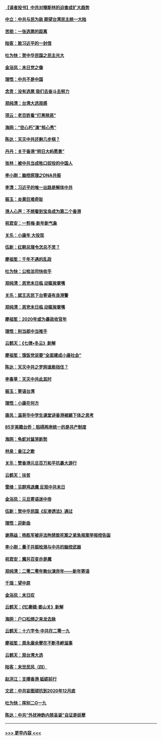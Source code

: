 #### [【读者投书】中共对穆斯林的迫害成扩大趋势](../pages/nsc993/n11791371.md?t=01150022) 
#### [中立：中共与民为敌 期望台湾民主统一大陆](../pages/nsc993/n11790392.md?t=01150022) 
#### [苦胆：一张选票的距离](../pages/nsc993/n11788914.md?t=01150022) 
#### [陆客：致习近平的一封信](../pages/nsc993/n11788867.md?t=01150022) 
#### [吐为快：贺中华民国之民主光大](../pages/nsc993/n11788618.md?t=01150022) 
#### [金浴凤：末日党之像](../pages/nsc993/n11787475.md?t=01150022) 
#### [理悟：中共不是中国](../pages/nsc993/n11787463.md?t=01150022) 
#### [念贲：没有选票  我们去奋斗去努力](../pages/nsc993/n11787398.md?t=01150022) 
#### [郑纯清：台湾大选观感](../pages/nsc993/n11786210.md?t=01150022) 
#### [项云：老百姓看“打黑除恶”](../pages/nsc993/n11785398.md?t=01150022) 
#### [海网：“空心朽”演“核心秀”](../pages/nsc993/n11783874.md?t=01150022) 
#### [陈达：天灭中共还剩几步棋？](../pages/nsc993/n11783719.md?t=01150022) 
#### [丹丹：关于香港“明日大屿愿景”](../pages/nsc993/n11783273.md?t=01150022) 
#### [张林：被中共当成牲口奴役的中国人](../pages/nsc993/n11782397.md?t=01150022) 
#### [李小刚：脑控原理之DNA共振](../pages/nsc993/n11780962.md?t=01150022) 
#### [李清：习近平的唯一出路是解体中共](../pages/nsc993/n11780866.md?t=01150022) 
#### [振玉：炎黄巨难奇耻](../pages/nsc993/n11779632.md?t=01150022) 
#### [港人心声：不想看到宝岛成为第二个香港](../pages/nsc993/n11778817.md?t=01150022) 
#### [祝君安：一剪梅‧新年新气象](../pages/nsc993/n11776340.md?t=01150022) 
#### [关乐：小康年 大役现](../pages/nsc993/n11774213.md?t=01150022) 
#### [伍新：红朝总理令怎总不灵？](../pages/nsc993/n11770813.md?t=01150022) 
#### [廖祖笙：千年不遇的乱政](../pages/nsc993/n11770373.md?t=01150022) 
#### [吐为快：公检法司快收手](../pages/nsc993/n11770359.md?t=01150022) 
#### [郑纯清：恶党末日临 动辄挨掌嘴](../pages/nsc993/n11769912.md?t=01150022) 
#### [关乐：就王志民下台寄语有良港警](../pages/nsc993/n11769903.md?t=01150022) 
#### [郑纯清：恶党末日临 动辄挨掌嘴](../pages/nsc993/n11769356.md?t=01150022) 
#### [廖祖笙：2020年或为暴政收官年](../pages/nsc993/n11768216.md?t=01150022) 
#### [理悟：别当郎中当推手](../pages/nsc993/n11768243.md?t=01150022) 
#### [云鹤天：《七律▪冬云》新解](../pages/nsc993/n11768204.md?t=01150022) 
#### [廖祖笙：饿饭党说要“全面建成小康社会”](../pages/nsc993/n11767482.md?t=01150022) 
#### [陈达：天灭中共之罗网谁能挡住？](../pages/nsc993/n11767465.md?t=01150022) 
#### [李春草：天灭中共此其时](../pages/nsc993/n11767452.md?t=01150022) 
#### [振玉：寄语台湾](../pages/nsc993/n11767432.md?t=01150022) 
#### [理悟：小康在何方](../pages/nsc993/n11767394.md?t=01150022) 
#### [唐风：温哥华中学生课堂讲香港被踢下体之思考](../pages/nsc993/n11766848.md?t=01150022) 
#### [85岁美籍台侨：阻碍两岸统一的是共产制度](../pages/nsc993/n11765043.md?t=01150022) 
#### [海网：龟蛇对鼠哭新愁](../pages/nsc993/n11764895.md?t=01150022) 
#### [林泉：香江之歌](../pages/nsc993/n11764415.md?t=01150022) 
#### [关乐：赞香港元旦百万和平抗暴大游行](../pages/nsc993/n11764382.md?t=01150022) 
#### [云鹤天：扶贫](../pages/nsc993/n11764245.md?t=01150022) 
#### [雪绮：见群鸡退鹰  反观中共末日](../pages/nsc993/n11762112.md?t=01150022) 
#### [金浴凤：元旦寄语迷中帝](../pages/nsc993/n11761788.md?t=01150022) 
#### [伍新：贺中华民国《反渗透法》通过](../pages/nsc993/n11761994.md?t=01150022) 
#### [理悟：迎新曲](../pages/nsc993/n11761152.md?t=01150022) 
#### [谢燕益：杨胜军被非法拘禁致死案之紧急报案举报控告函](../pages/nsc993/n11756134.md?t=01150022) 
#### [李小刚：量子共振检测与中共的脑控武器](../pages/nsc993/n11754518.md?t=01150022) 
#### [祝君安：魔共百变亦是魔](../pages/nsc993/n11754469.md?t=01150022) 
#### [郑纯清：二零二零年散伙演弃年——新年寄语](../pages/nsc993/n11754195.md?t=01150022) 
#### [千瑞：望中原](../pages/nsc993/n11754159.md?t=01150022) 
#### [金浴凤：末日叹](../pages/nsc993/n11752359.md?t=01150022) 
#### [云鹤天：《忆秦娥‧娄山关》新解](../pages/nsc993/n11752348.md?t=01150022) 
#### [海网：户口松绑之来龙去脉](../pages/nsc993/n11752328.md?t=01150022) 
#### [云鹤天：十六字令‧中共在二零一九](../pages/nsc993/n11752305.md?t=01150022) 
#### [廖祖笙：周永康余孽在不断寻衅滋事](../pages/nsc993/n11751013.md?t=01150022) 
#### [云鹤天：观台湾大选](../pages/nsc993/n11751007.md?t=01150022) 
#### [陆客：末世民风（四）](../pages/nsc993/n11749203.md?t=01150022) 
#### [赵洪江：支撑香港 砥砺前行](../pages/nsc993/n11748482.md?t=01150022) 
#### [文武：中共妄图顽抗到2020年12月底](../pages/nsc993/n11748446.md?t=01150022) 
#### [吐为快：挥别二O一九](../pages/nsc993/n11748411.md?t=01150022) 
#### [陈达：中共“外扰神韵内禁圣诞”自证是妖孽](../pages/nsc993/n11748226.md?t=01150022) 

----
#### [ >>> 更早内容 <<< ](../indexes/nsc993-earlier.md)
